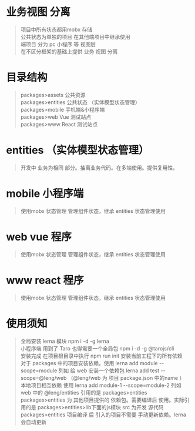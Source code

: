 # 业务视图 分离
> 项目中所有状态都用mobx 存储 <br/>
> 公共状态为单独的项目 在其他端项目中继承使用<br/>
> 端项目 分为 pc 小程序 等 视图层<br/>
> 在不区分框架的基础上提供 业务 视图 分离<br/>

# 目录结构
> packages>assets 公共资源<br/>
> packages>entities 公共状态 （实体模型状态管理）<br/>
> packages>mobile 手机端&小程序端 <br/>
> packages>web Vue 测试站点<br/>
> packages>www React 测试站点<br/>

# entities （实体模型状态管理）
> 开发中 业务为相同 部分。抽离业务代码。在多端使用。提供复用性。
# mobile 小程序端
> 使用mobx 状态管理 管理组件状态，继承 entities 状态管理使用
# web vue 程序
> 使用mobx 状态管理 管理组件状态，继承 entities 状态管理使用
# www react 程序
> 使用mobx 状态管理 管理组件状态，继承 entities 状态管理使用


# 使用须知
> 全局安装 lerna 模块 npm i -d -g lerna <br/>
> 小程序端 用到了 Taro 也得需要一个全局包  npm i -d -g @tarojs/cli<br/>
> 安装完成 在项目根目录中执行 npm run init 安装当前工程下的所有依赖<br/>
> 对于 packages 中的项目安装依赖。使用  lerna add module --scope=module 列如 给 web 安装一个依赖包 lerna add test --scope=@leng/web  （@leng/web  为 项目 package.json 中的name ）<br/>
> 本地项目相互依赖 使用 lerna add module-1 --scope=module-2  列如 web 中的 @leng/entities 引用的是 packages>entities<br/>
> packages>entities 为 其他项目提供的 依赖包。需要编译后 使用。实际引用的是 packages>entities>lib下面的js模块 src 为开发 源代码<br/>
> packages>entities 项目编译 后 引入的项目不需要 手动更新依赖。lerna 会自动更新<br/>
> 


